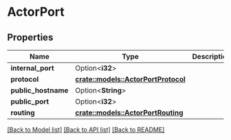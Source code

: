 # ActorPort

## Properties

Name | Type | Description | Notes
------------ | ------------- | ------------- | -------------
**internal_port** | Option<**i32**> |  | [optional]
**protocol** | [**crate::models::ActorPortProtocol**](ActorPortProtocol.md) |  | 
**public_hostname** | Option<**String**> |  | [optional]
**public_port** | Option<**i32**> |  | [optional]
**routing** | [**crate::models::ActorPortRouting**](ActorPortRouting.md) |  | 

[[Back to Model list]](../README.md#documentation-for-models) [[Back to API list]](../README.md#documentation-for-api-endpoints) [[Back to README]](../README.md)


